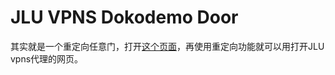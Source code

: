 # JLU VPNS Dokodemo Door
其实就是一个重定向任意门，打开[这个页面](https://vpns.jlu.edu.cn/https/77726476706e69737468656265737421fdf253903e3e695c720d87e29f5c373d3f27c82a2a/jlu-vpns-dokodemo-door/)，再使用重定向功能就可以用打开JLU vpns代理的网页。
